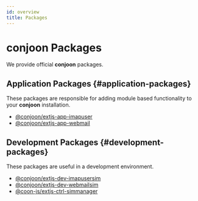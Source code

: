 ```yaml
---
id: overview
title: Packages
---
```


# conjoon Packages

We provide official **conjoon** packages.

## Application Packages {#application-packages}

These packages are responsible for adding module based functionality to your **conjoon** installation.

- [@conjoon/extjs-app-imapuser](./extjs-app-imapuser)
- [@conjoon/extjs-app-webmail](./extjs-app-webmail)

## Development Packages {#development-packages}

These packages are useful in a development environment.
- [@conjoon/extjs-dev-imapusersim](./extjs-dev-imapusersim)
- [@conjoon/extjs-dev-webmailsim](./extjs-dev-webmailsim)
- [@coon-js/extjs-ctrl-simmanager](./extjs-ctrl-simmanager)